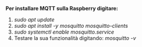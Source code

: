 
**Per installare MQTT sulla Raspberry digitare:**

1) *sudo apt update*
2) *sudo apt install -y mosquitto mosquitto-clients*
3) *sudo systemctl enable mosquitto.service*
4) Testare la sua funzionalità digitando: *mosquitto -v*
